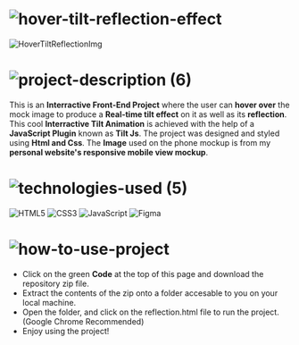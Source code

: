 <!-- Project Name -->
# ![hover-tilt-reflection-effect](https://user-images.githubusercontent.com/95453430/156912514-785a323b-7d13-43cf-b1c2-0d109a5a5d4f.svg)

![HoverTiltReflectionImg](https://user-images.githubusercontent.com/95453430/156920998-c247e734-fa8b-4f0a-8175-217ac7ace77a.svg)

<!-- Project Description -->
# ![project-description (6)](https://user-images.githubusercontent.com/95453430/156912507-fc134024-1161-4866-bca9-ecf69fe4a551.svg)

This is an **Interractive Front-End Project** where the user can **hover over** the mock image to produce a **Real-time tilt effect** on it as well as its **reflection**. This cool **Interractive Tilt Animation** is achieved with the help of a **JavaScript Plugin** known as **Tilt Js**. The project was designed and styled using **Html and Css**. The **Image** used on the phone mockup is from my **personal website's responsive mobile view mockup**.
 
<!-- Project Tech Stack -->
# ![technologies-used (5)](https://user-images.githubusercontent.com/95453430/156912492-2ce6d1e6-fc46-4e37-ba13-a300538cdd9b.svg)

![HTML5](https://img.shields.io/badge/html5-%23E34F26.svg?style=for-the-badge&logo=html5&logoColor=white)
![CSS3](https://img.shields.io/badge/css3-%231572B6.svg?style=for-the-badge&logo=css3&logoColor=white)
![JavaScript](https://img.shields.io/badge/javascript-%23323330.svg?style=for-the-badge&logo=javascript&logoColor=%23F7DF1E)
![Figma](https://img.shields.io/badge/figma-%23F24E1E.svg?style=for-the-badge&logo=figma&logoColor=white)

<!-- How to Use -->
# ![how-to-use-project](https://user-images.githubusercontent.com/95453430/156912481-9b05806d-d2f4-44e4-b9ad-790fef836109.svg)

-  Click on the green **Code** at the top of this page and download the repository zip file.
-  Extract the contents of the zip onto a folder accesable to you on your local machine.
-  Open the folder, and click on the reflection.html file to run the project. (Google Chrome Recommended)
-  Enjoy using the project!
